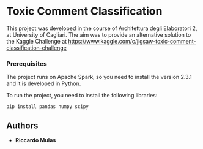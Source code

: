 # Toxic Comment Classification

This project was developed in the course of Architettura degli Elaboratori 2, at University of Cagliari. The aim was to provide an alternative solution to the Kaggle Challenge at https://www.kaggle.com/c/jigsaw-toxic-comment-classification-challenge

### Prerequisites

The project runs on Apache Spark, so you need to install the version 2.3.1 and it is developed in Python. 

To run the project, you need to install the following libraries:
```
pip install pandas numpy scipy 
```
## Authors

* **Riccardo Mulas** 

